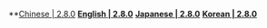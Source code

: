 **[Chinese | 2.8.0](https://autopatchcn.yuanshen.com/client_app/download/pc_zip/20220625003700_3RiwWggLSQ14iInN/Audio_Chinese_2.8.0.zip)
**[English | 2.8.0](https://autopatchcn.yuanshen.com/client_app/download/pc_zip/20220625003700_3RiwWggLSQ14iInN/Audio_English(US)_2.8.0.zip)**
**[Japanese | 2.8.0](https://autopatchcn.yuanshen.com/client_app/download/pc_zip/20220625003700_3RiwWggLSQ14iInN/Audio_Japanese_2.8.0.zip)**
**[Korean | 2.8.0](https://autopatchcn.yuanshen.com/client_app/download/pc_zip/20220625003700_3RiwWggLSQ14iInN/Audio_Korean_2.8.0.zip)**
